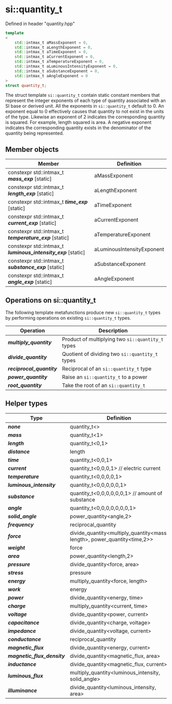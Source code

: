 # si::quantity_t
Defined in header "quantity.hpp"
```c++
template
<
    std::intmax_t aMassExponent = 0,
    std::intmax_t aLengthExponent = 0,
    std::intmax_t aTimeExponent = 0,
    std::intmax_t aCurrentExponent = 0,
    std::intmax_t aTemperatureExponent = 0,
    std::intmax_t aLuminousIntensityExponent = 0,
    std::intmax_t aSubstanceExponent = 0,
    std::intmax_t aAngleExponent = 0
>
struct quantity_t;
```
The struct template `si::quantity_t` contain static constant members that represent the integer exponents of each type of quantity associated with an SI base or derived unit. All the exponents in `si::quantity_t` default to 0. An exponent equal to 0 effectively causes that quantity to not exist in the units of the type. Likewise an exponent of 2 indicates the corresponding quantity is squared. For example, length squared is area. A negative exponent indicates the corresponding quantity exists in the denominator of the quantity being represented.
## Member objects
Member | Definition
----------------------------------------|-----------------------------------------------------
constexpr std::intmax_t _**mass_exp**_ [static] | aMassExponent
constexpr std::intmax_t _**length_exp**_ [static] | aLengthExponent
constexpr std::intmax_t _**time_exp**_ [static] | aTimeExponent
constexpr std::intmax_t _**current_exp**_ [static] | aCurrentExponent
constexpr std::intmax_t _**temperature_exp**_ [static] | aTemperatureExponent
constexpr std::intmax_t _**luminous_intensity_exp**_ [static] | aLuminousIntensityExponent
constexpr std::intmax_t _**substance_exp**_ [static] | aSubstanceExponent
constexpr std::intmax_t _**angle_exp**_ [static] | aAngleExponent
## Operations on si::quantity_t
The following template metafunctions produce new `si::quantity_t` types by performing operations on existing `si::quantity_t` types.

Operation | Description
----------|------------
_**multiply_quantity**_ | Product of multiplying two `si::quantity_t` types
_**divide_quantity**_ | Quotient of dividing two `si::quantity_t` types
_**reciprocal_quantity**_ | Reciprocal of an `si::quantity_t` type
_**power_quantity**_ | Raise an `si::quantity_t` to a power
_**root_quantity**_ | Take the root of an `si::quantity_t`
## Helper types
Type | Definition
-----|-----------
_**none**_ | quantity_t<>
_**mass**_ | quantity_t<1>
_**length**_ | quantity_t<0,1>
_**distance**_ | length
_**time**_ | quantity_t<0,0,1>
_**current**_ | quantity_t<0,0,0,1> // electric current
_**temperature**_ | quantity_t<0,0,0,0,1>
_**luminous_intensity**_ | quantity_t<0,0,0,0,0,1>
_**substance**_ | quantity_t<0,0,0,0,0,0,1> // amount of substance
_**angle**_ | quantity_t<0,0,0,0,0,0,0,1>
_**solid_angle**_ | power_quantity<angle,2>
_**frequency**_ | reciprocal_quantity<time>
_**force**_ | divide_quantity<multiply_quantity<mass, length>, power_quantity<time,2>>
_**weight**_ | force
_**area**_ | power_quantity<length,2>
_**pressure**_ | divide_quantity<force, area>
_**stress**_ | pressure
_**energy**_ | multiply_quantity<force, length>
_**work**_ | energy
_**power**_ | divide_quantity<energy, time>
_**charge**_ | multiply_quantity<current, time>
_**voltage**_ | divide_quantity<power, current>
_**capacitance**_ | divide_quantity<charge, voltage>
_**impedance**_ | divide_quantity<voltage, current>
_**conductance**_ | reciprocal_quantity<impedance>
_**magnetic_flux**_ | divide_quantity<energy, current>
_**magnetic_flux_density**_ | divide_quantity<magnetic_flux, area>
_**inductance**_ | divide_quantity<magnetic_flux, current>
_**luminous_flux**_ | multiply_quantity<luminous_intensity, solid_angle>
_**illuminance**_ | divide_quantity<luminous_intensity, area>
